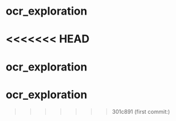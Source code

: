 # ocr_exploration
# 
<<<<<<< HEAD
=======
# ocr_exploration
# ocr_exploration
>>>>>>> 301c891 (first commit:)

